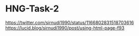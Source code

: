# HNG-Task-2
https://twitter.com/sirnudi1990/status/1166802831518703616
https://lucid.blog/sirnudi1990/post/using-html-page-f93

